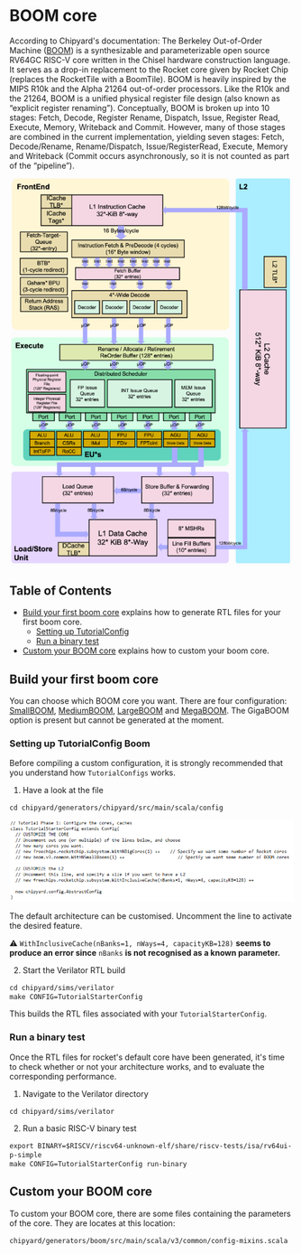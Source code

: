 # BOOM core

According to Chipyard's documentation:
The Berkeley Out-of-Order Machine ([BOOM](https://chipyard.readthedocs.io/en/stable/Generators/BOOM.html)) is a synthesizable and parameterizable open source RV64GC RISC-V core written in the Chisel hardware construction language. It serves as a drop-in replacement to the Rocket core given by Rocket Chip (replaces the RocketTile with a BoomTile). BOOM is heavily inspired by the MIPS R10k and the Alpha 21264 out-of-order processors. Like the R10k and the 21264, BOOM is a unified physical register file design (also known as “explicit register renaming”). Conceptually, BOOM is broken up into 10 stages: Fetch, Decode, Register Rename, Dispatch, Issue, Register Read, Execute, Memory, Writeback and Commit. However, many of those stages are combined in the current implementation, yielding seven stages: Fetch, Decode/Rename, Rename/Dispatch, Issue/RegisterRead, Execute, Memory and Writeback (Commit occurs asynchronously, so it is not counted as part of the “pipeline”).

<p align='center'>
<img src="./screenshots/BoomCore.PNG" alt="boom core" width="500"/>
</p>

## Table of Contents

- [Build your first boom core](#build-your-first-boom-core) explains how to generate RTL files for your first boom core.
    * [Setting up TutorialConfig](#setting-up-tutorialconfig-boom)
    * [Run a binary test](#run-a-binary-test-boom)
- [Custom your BOOM core](#custom-your-boom-core) explains how to custom your boom core.

## Build your first boom core

You can choose which BOOM core you want. There are four configuration: [SmallBOOM](./ConfigFiles/SmallBOOM.log), [MediumBOOM](./ConfigFiles/MediumBOOM.log), [LargeBOOM](./ConfigFiles/LargeBOOM.log) and [MegaBOOM](./ConfigFiles/MegaBOOM.log). The GigaBOOM option is present but cannot be generated at the moment.

### Setting up TutorialConfig Boom

Before compiling a custom configuration, it is strongly recommended that you understand how ``TutorialConfigs`` works.

1. Have a look at the file

```shell
cd chipyard/generators/chipyard/src/main/scala/config
```
![Tutorial config](./screenshots/Tutorial%20config.png)

The default architecture can be customised. Uncomment the line to activate the desired feature.

:warning: ``WithInclusiveCache(nBanks=1, nWays=4, capacityKB=128)`` **seems to produce an error since** ``nBanks`` **is not recognised as a known parameter.**


2. Start the Verilator RTL build 
```shell
cd chipyard/sims/verilator
make CONFIG=TutorialStarterConfig
```

This builds the RTL files associated with your ``TutorialStarterConfig``.

### Run a binary test

Once the RTL files for rocket's default core have been generated, it's time to check whether or not your architecture works, and to evaluate the corresponding performance.

1. Navigate to the Verilator directory

```shell
cd chipyard/sims/verilator
```

2. Run a basic RISC-V binary test

```shell
export BINARY=$RISCV/riscv64-unknown-elf/share/riscv-tests/isa/rv64ui-p-simple
make CONFIG=TutorialStarterConfig run-binary
```

## Custom your BOOM core

To custom your BOOM core, there are some files containing the parameters of the core. They are locates at this location:

```shell
chipyard/generators/boom/src/main/scala/v3/common/config-mixins.scala
```